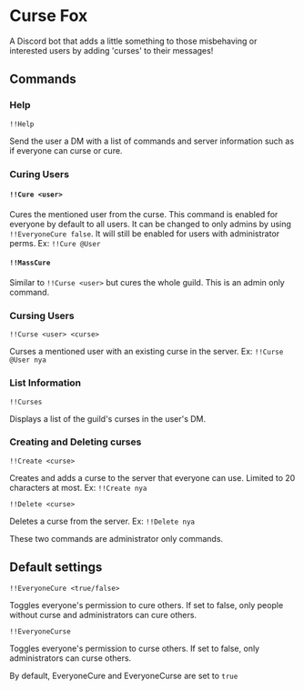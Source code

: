 # Curse Fox
A Discord bot that adds a little something to those misbehaving or interested users by adding 'curses' to their messages!

## Commands

### Help
```!!Help```

Send the user a DM with a list of commands and server information such as if everyone can curse or cure.

### Curing Users
#### ```!!Cure <user>```

Cures the mentioned user from the curse. This command is enabled for everyone by default to all users. It can be changed to only admins by using `!!EveryoneCure false`. It will still be enabled for users with administrator perms.
Ex: `!!Cure @User`

#### ```!!MassCure```

Similar to `!!Curse <user>` but cures the whole guild. This is an admin only command.


### Cursing Users
```!!Curse <user> <curse>```

Curses a mentioned user with an existing curse in the server.
Ex: `!!Curse @User nya`

### List Information
```!!Curses```

Displays a list of the guild's curses in the user's DM.

### Creating and Deleting curses
```!!Create <curse>```

Creates and adds a curse to the server that everyone can use. Limited to 20 characters at most.
Ex: `!!Create nya`

```!!Delete <curse>```

Deletes a curse from the server.
Ex: `!!Delete nya`

These two commands are administrator only commands.

## Default settings
```!!EveryoneCure <true/false>```

Toggles everyone's permission to cure others. If set to false, only people without curse and administrators can cure others.

```!!EveryoneCurse```

Toggles everyone's permission to curse others. If set to false, only administrators can curse others.

By default, EveryoneCure and EveryoneCurse are set to `true`